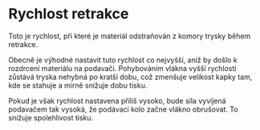Rychlost retrakce
====
Toto je rychlost, při které je materiál odstraňován z komory trysky během retrakce.

Obecně je výhodné nastavit tuto rychlost co nejvyšší, aniž by došlo k rozdrcení materiálu na podavači. Pohybováním vlákna vyšší rychlostí zůstává tryska nehybná po kratší dobu, což zmenšuje velikost kapky tam, kde se stahuje a mírně snižuje dobu tisku.

Pokud je však rychlost nastavena příliš vysoko, bude síla vyvíjená podavačem tak vysoká, že podávací kolo začne vlákno obrušovat. To snižuje spolehlivost tisku.
